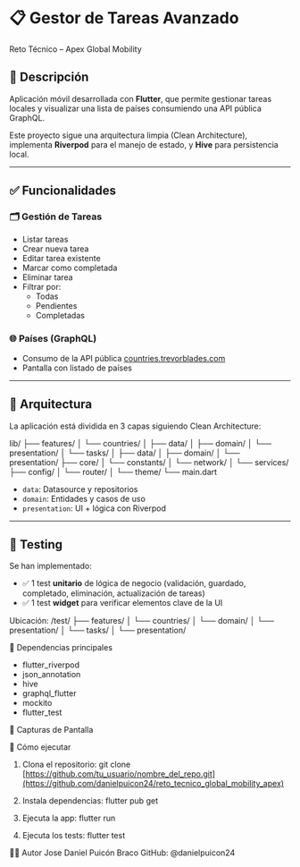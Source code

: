# 📋 Gestor de Tareas Avanzado

Reto Técnico – Apex Global Mobility

## 🧠 Descripción

Aplicación móvil desarrollada con **Flutter**, que permite gestionar tareas locales y visualizar una lista de países consumiendo una API pública GraphQL.

Este proyecto sigue una arquitectura limpia (Clean Architecture), implementa **Riverpod** para el manejo de estado, y **Hive** para persistencia local.

---

## ✅ Funcionalidades

### 🗂️ Gestión de Tareas
- Listar tareas
- Crear nueva tarea
- Editar tarea existente
- Marcar como completada
- Eliminar tarea
- Filtrar por:
  - Todas
  - Pendientes
  - Completadas

### 🌐 Países (GraphQL)
- Consumo de la API pública [countries.trevorblades.com](https://countries.trevorblades.com/)
- Pantalla con listado de países

---

## 📐 Arquitectura

La aplicación está dividida en 3 capas siguiendo Clean Architecture:

lib/
├── features/
│ └── countries/
│   ├── data/
│   ├── domain/
│   └── presentation/
│ └── tasks/
│   ├── data/
│   ├── domain/
│   └── presentation/
├── core/
│ └── constants/
│ └── network/
│ └── services/
├── config/
│ └── router/
│ └── theme/
└── main.dart


- `data`: Datasource y repositorios
- `domain`: Entidades y casos de uso
- `presentation`: UI + lógica con Riverpod

---

## 🧪 Testing

Se han implementado:

- ✅ 1 test **unitario** de lógica de negocio (validación, guardado, completado, eliminación, actualización de tareas)
- ✅ 1 test **widget** para verificar elementos clave de la UI

Ubicación:
/test/
├── features/
│   └── countries/
│       └── domain/
│       └── presentation/
│   └── tasks/
│       └── presentation/

🔌 Dependencias principales
- flutter_riverpod
- json_annotation
- hive
- graphql_flutter
- mockito
- flutter_test

📸 Capturas de Pantalla 


🚀 Cómo ejecutar
1. Clona el repositorio:
   git clone [https://github.com/tu_usuario/nombre_del_repo.git](https://github.com/danielpuicon24/reto_tecnico_global_mobility_apex)

2. Instala dependencias:
   flutter pub get
   
4. Ejecuta la app:
   flutter run
   
6. Ejecuta los tests:
   flutter test


👨‍💻 Autor
Jose Daniel Puicón Braco
GitHub: @danielpuicon24

